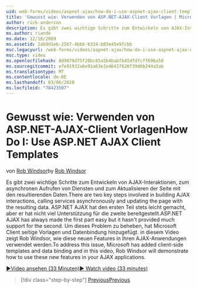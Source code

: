 ```yaml
---
uid: web-forms/videos/aspnet-ajax/how-do-i-use-aspnet-ajax-client-templates
title: 'Gewusst wie: Verwenden von ASP.NET-AJAX-Client Vorlagen | Microsoft-Dokumentation'
author: rick-anderson
description: Es gibt zwei wichtige Schritte zum Entwickeln von AJAX-Interaktionen, zum asynchronen Aufrufen von Diensten und zum Aktualisieren der Seite mit den resultierenden Daten. ASP.NET AJAX h...
ms.author: riande
ms.date: 12/18/2009
ms.assetid: 2ab9d1eb-25b7-4bb6-b334-b83e45e9fcbb
msc.legacyurl: /web-forms/videos/aspnet-ajax/how-do-i-use-aspnet-ajax-client-templates
msc.type: video
ms.openlocfilehash: 8d9079d75f20bc85a5b4babfb45dfdfcff696a50
ms.sourcegitcommit: e7e91932a6e91a63e2e46417626f39d6b244a3ab
ms.translationtype: MT
ms.contentlocale: de-DE
ms.lasthandoff: 03/06/2020
ms.locfileid: "78423507"
---
```

# <a name="how-do-i-use-aspnet-ajax-client-templates"></a><span data-ttu-id="c0d1e-104">Gewusst wie: Verwenden von ASP.NET-AJAX-Client Vorlagen</span><span class="sxs-lookup"><span data-stu-id="c0d1e-104">How Do I: Use ASP.NET AJAX Client Templates</span></span>

<span data-ttu-id="c0d1e-105">von [Rob Windsor](https://twitter.com/robwindsor)</span><span class="sxs-lookup"><span data-stu-id="c0d1e-105">by [Rob Windsor](https://twitter.com/robwindsor)</span></span>

<span data-ttu-id="c0d1e-106">Es gibt zwei wichtige Schritte zum Entwickeln von AJAX-Interaktionen, zum asynchronen Aufrufen von Diensten und zum Aktualisieren der Seite mit den resultierenden Daten.</span><span class="sxs-lookup"><span data-stu-id="c0d1e-106">There are two key steps involved in building AJAX interactions, calling services asynchronously and updating the page with the resulting data.</span></span> <span data-ttu-id="c0d1e-107">ASP.NET AJAX hat den ersten Teil stets leicht gemacht, aber er hat nicht viel Unterstützung für die zweite bereitgestellt.</span><span class="sxs-lookup"><span data-stu-id="c0d1e-107">ASP.NET AJAX has always made the first part easy but it hasn't provided much support for the second.</span></span> <span data-ttu-id="c0d1e-108">Um dieses Problem zu beheben, hat Microsoft Client seitige Vorlagen und Datenbindung hinzugefügt. in diesem Video zeigt Rob Windsor, wie diese neuen Features in Ihren AJAX-Anwendungen verwendet werden.</span><span class="sxs-lookup"><span data-stu-id="c0d1e-108">To address this issue, Microsoft has added client-side templates and data binding and in this video, Rob Windsor will demonstrate how to use these new features in your AJAX applications.</span></span>

[<span data-ttu-id="c0d1e-109">&#9654;Video ansehen (33 Minuten)</span><span class="sxs-lookup"><span data-stu-id="c0d1e-109">&#9654; Watch video (33 minutes)</span></span>](https://channel9.msdn.com/Blogs/ASP-NET-Site-Videos/how-do-i-use-aspnet-ajax-client-templates)

> [!div class="step-by-step"]
> [<span data-ttu-id="c0d1e-110">Previous</span><span class="sxs-lookup"><span data-stu-id="c0d1e-110">Previous</span></span>](how-do-i-customize-error-handling-for-the-aspnet-ajax-updatepanel.md)
